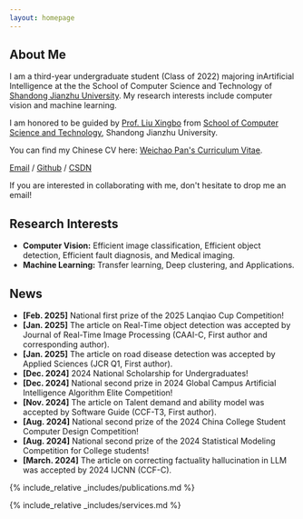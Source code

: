 ```yaml
---
layout: homepage
---
```


## About Me

I am a third-year undergraduate student (Class of 2022) majoring in ​​Artificial Intelligence​​ at the the School of Computer Science and Technology of [Shandong Jianzhu University](https://www.sdjzu.edu.cn/). My research interests include computer vision and machine learning.

I am honored to be guided by [Prof. Liu Xingbo](https://www.sdjzu.edu.cn/jsjkx/info/1024/4415.htm) from [School of Computer Science and Technology](https://www.sdjzu.edu.cn/jsjkx/index.htm), Shandong Jianzhu University.

You can find my Chinese CV here: [Weichao Pan's Curriculum Vitae](../assets/Curriculum_Vitae_CN.pdf).

[Email](mailto:202211102025@stu.sdjzu.edu.cn) / [Github](https://github.com/JEFfersusu) / [CSDN](https://blog.csdn.net/weixin_73994643?type=blog)

If you are interested in collaborating with me, don't hesitate to drop me an email!
## Research Interests

- **Computer Vision:** Efficient image classification, Efficient object detection, Efficient fault diagnosis, and Medical imaging.
- **Machine Learning:** Transfer learning, Deep clustering, and Applications.

## News

- **[Feb. 2025]** National first prize of the 2025 Lanqiao Cup Competition!
- **[Jan. 2025]** The article on Real-Time object detection was accepted by Journal of Real-Time Image Processing (CAAI-C, First author and corresponding author).
- **[Jan. 2025]** The article on road disease detection was accepted by Applied Sciences (JCR Q1, First author).
- **[Dec. 2024]** 2024 National Scholarship for Undergraduates!
- **[Dec. 2024]** National second prize in 2024 Global Campus Artificial Intelligence Algorithm Elite Competition!
- **[Nov. 2024]** The article on Talent demand and ability model was accepted by Software Guide (CCF-T3, First author).
- **[Aug. 2024]** National second prize of the 2024 China College Student Computer Design Competition!
- **[Aug. 2024]** National second prize of the 2024 Statistical Modeling Competition for College students!
- **[March. 2024]** The article on correcting factuality hallucination in LLM was accepted by 2024 IJCNN (CCF-C).

{% include_relative _includes/publications.md %}

{% include_relative _includes/services.md %}
